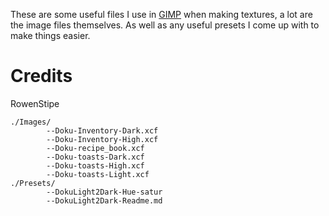 These are some useful files I use in [GIMP](https://www.gimp.org/) when making textures, a lot are the image files themselves. As well as any useful presets I come up with to make things easier.

# Credits

RowenStipe
```
./Images/
		--Doku-Inventory-Dark.xcf
		--Doku-Inventory-High.xcf
		--Doku-recipe_book.xcf
		--Doku-toasts-Dark.xcf
		--Doku-toasts-High.xcf
		--Doku-toasts-Light.xcf
./Presets/
		--DokuLight2Dark-Hue-satur
		--DokuLight2Dark-Readme.md
```